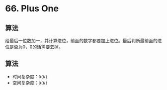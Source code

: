 # 66. Plus One
## 算法
给最后一位数加一，并计算进位，前面的数字都要加上进位。最后判断最前面的进位是否为0，0的话需要去掉。

## 算法
- 时间复杂度：`O(N)`
- 空间复杂度：`O(N)`

